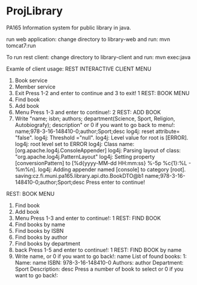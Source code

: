 ProjLibrary
===========

PA165 Information system for public library in java.

run web application: change directory to library-web and run: mvn tomcat7:run

To run rest client: change directory to library-client and run: mvn exec:java

Examle of client usage:
REST INTERACTIVE CLIENT MENU
1. Book service
2. Member service
3. Exit
Press 1-2 and enter to continue and 3 to exit!
1
REST: BOOK MENU
1. Find book
2. Add book
3. Menu
Press 1-3 and enter to continue!:
2
REST: ADD BOOK
1. Write "name; isbn; authors; department(Science, Sport, Religion, Autobiografy); description" or 0 if you want to go back to menu!:
name;978-3-16-148410-0;author;Sport;desc
log4j: reset attribute= "false".
log4j: Threshold ="null".
log4j: Level value for root is  [ERROR].
log4j: root level set to ERROR
log4j: Class name: [org.apache.log4j.ConsoleAppender]
log4j: Parsing layout of class: "org.apache.log4j.PatternLayout"
log4j: Setting property [conversionPattern] to [%d{yyyy-MM-dd HH:mm:ss} %-5p %c{1}:%L - %m%n].
log4j: Adding appender named [console] to category [root].
saving:cz.fi.muni.pa165.library.api.dto.BookDTO@b1
name;978-3-16-148410-0;author;Sport;desc
Press enter to continue!

REST: BOOK MENU
1. Find book
2. Add book
3. Menu
Press 1-3 and enter to continue!:
1
REST: FIND BOOK
1. Find books by name
2. Find books by ISBN
3. Find books by author
4. Find books by department
5. back
Press 1-5 and enter to continue!:
1
REST: FIND BOOK by name
1. Write name, or 0 if you want to go back!:
name
List of found books:
1: Name: name ISBN: 978-3-16-148410-0 Authors: author Department: Sport Description: desc
Press a number of book to select or 0 if you want to go back!:

